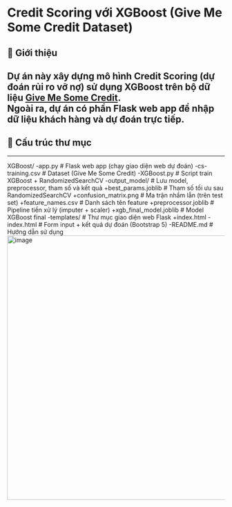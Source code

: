 # Credit Scoring với XGBoost (Give Me Some Credit Dataset)

## 📌 Giới thiệu
Dự án này xây dựng mô hình **Credit Scoring** (dự đoán rủi ro vỡ nợ) sử dụng **XGBoost** trên bộ dữ liệu [Give Me Some Credit](https://www.kaggle.com/c/GiveMeSomeCredit).  
Ngoài ra, dự án có phần **Flask web app** để nhập dữ liệu khách hàng và dự đoán trực tiếp.
---
## 📂 Cấu trúc thư mục
---
XGBoost/
-app.py # Flask web app (chạy giao diện web dự đoán)
-cs-training.csv # Dataset (Give Me Some Credit)
-XGBoost.py # Script train XGBoost + RandomizedSearchCV
-output_model/ # Lưu model, preprocessor, tham số và kết quả
+best_params.joblib # Tham số tối ưu sau RandomizedSearchCV
+confusion_matrix.png # Ma trận nhầm lẫn (trên test set)
+feature_names.csv # Danh sách tên feature
+preprocessor.joblib # Pipeline tiền xử lý (imputer + scaler)
+xgb_final_model.joblib # Model XGBoost final
-templates/ # Thư mục giao diện web Flask
+index.html
-index.html # Form input + kết quả dự đoán (Bootstrap 5)
-README.md # Hướng dẫn sử dụng
<img width="1912" height="613" alt="image" src="https://github.com/user-attachments/assets/1e387bad-e4f4-4718-ba09-ca9199f76a49" />

